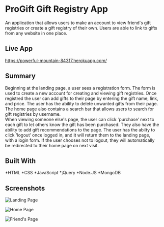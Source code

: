 # ProGift Gift Registry App
An application that allows users to make an account to view friend's gift registries or create a gift registry of their own.
Users are able to link to gifts from any website in one place.

## Live App
https://powerful-mountain-84317.herokuapp.com/

## Summary
  Beginning at the landing page, a user sees a registration form.  The form is used to create a new account for creating and
viewing gift registries.  Once registred the user can add gifts to their page by entering the gift name, link, and price. The user
has the ability to delete unwanted gifts from their page.  The home page also contains a search bar that allows users to search for gift registries
by username.  
  When viewing someone else's page, the user can click 'purchase' next to each gift to let others know the gift
has been purchased.  They also have the ability to add gift recommendations to the page.  The user has the abilty to click 'logout'
once logged in, and it will return them to the landing page, with a login form.  If the user chooses not to logout, they will automatically
be redirected to their home page on next visit.

## Built With
*HTML
*CSS
*JavaScript
*jQuery
*Node.JS
*MongoDB

## Screenshots
![Landing Page](https://imgur.com/U8s506X "Landing Page")

![Home Page](https://imgur.com/4ACnoxc "Home Page")

![Friend's Page](https://imgur.com/vMz4xq2 "Friend's Page")
